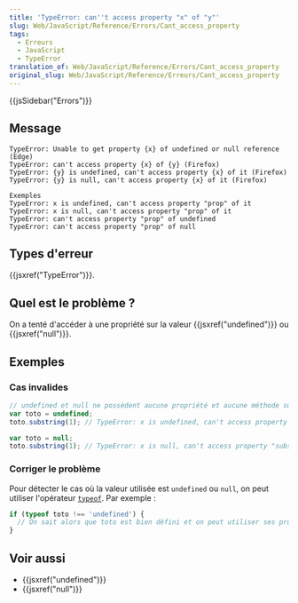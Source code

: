 ```yaml
---
title: 'TypeError: can''t access property "x" of "y"'
slug: Web/JavaScript/Reference/Errors/Cant_access_property
tags:
  - Erreurs
  - JavaScript
  - TypeError
translation_of: Web/JavaScript/Reference/Errors/Cant_access_property
original_slug: Web/JavaScript/Reference/Erreurs/Cant_access_property
---
```

{{jsSidebar("Errors")}}

## Message

    TypeError: Unable to get property {x} of undefined or null reference (Edge)
    TypeError: can't access property {x} of {y} (Firefox)
    TypeError: {y} is undefined, can't access property {x} of it (Firefox)
    TypeError: {y} is null, can't access property {x} of it (Firefox)

    Exemples
    TypeError: x is undefined, can't access property "prop" of it
    TypeError: x is null, can't access property "prop" of it
    TypeError: can't access property "prop" of undefined
    TypeError: can't access property "prop" of null

## Types d'erreur

{{jsxref("TypeError")}}.

## Quel est le problème ?

On a tenté d'accéder à une propriété sur la valeur {{jsxref("undefined")}} ou {{jsxref("null")}}.

## Exemples

### Cas invalides

```js example-bad
// undefined et null ne possèdent aucune propriété et aucune méthode substring
var toto = undefined;
toto.substring(1); // TypeError: x is undefined, can't access property "substring" of it

var toto = null;
toto.substring(1); // TypeError: x is null, can't access property "substring" of it
```

### Corriger le problème

Pour détecter le cas où la valeur utilisée est `undefined` ou `null`, on peut utiliser l'opérateur [`typeof`](/fr/docs/Web/JavaScript/Reference/Opérateurs/L_opérateur_typeof). Par exemple :

```js
if (typeof toto !== 'undefined') {
  // On sait alors que toto est bien défini et on peut utiliser ses propriétés s'il en a.
}
```

## Voir aussi

- {{jsxref("undefined")}}
- {{jsxref("null")}}
